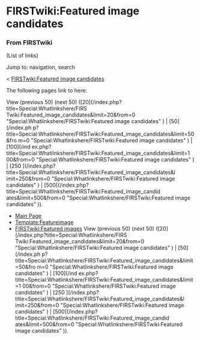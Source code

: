 

# FIRSTwiki:Featured image candidates

### From FIRSTwiki

(List of links)

Jump to: navigation, search

&lt; [FIRSTwiki:Featured image
candidates](/index.php?title=FIRSTwiki:Featured_image_candidates&redirect=no
"FIRSTwiki:Featured image candidates" )  

The following pages link to here:

View (previous 50) (next 50) ([20](/index.php?title=Special:Whatlinkshere/FIRS
Twiki:Featured_image_candidates&limit=20&from=0
"Special:Whatlinkshere/FIRSTwiki:Featured image candidates" ) | [50](/index.ph
p?title=Special:Whatlinkshere/FIRSTwiki:Featured_image_candidates&limit=50&fro
m=0 "Special:Whatlinkshere/FIRSTwiki:Featured image candidates" ) | [100](/ind
ex.php?title=Special:Whatlinkshere/FIRSTwiki:Featured_image_candidates&limit=1
00&from=0 "Special:Whatlinkshere/FIRSTwiki:Featured image candidates" ) | [250
](/index.php?title=Special:Whatlinkshere/FIRSTwiki:Featured_image_candidates&l
imit=250&from=0 "Special:Whatlinkshere/FIRSTwiki:Featured image candidates" )
| [500](/index.php?title=Special:Whatlinkshere/FIRSTwiki:Featured_image_candid
ates&limit=500&from=0 "Special:Whatlinkshere/FIRSTwiki:Featured image
candidates" )).

  * [Main Page](Main_Page "Main Page" )
  * [Template:Featureimage](Template:Featureimage "Template:Featureimage" )
  * [FIRSTwiki:Featured images](FIRSTwiki:Featured_images "FIRSTwiki:Featured images" )
View (previous 50) (next 50) ([20](/index.php?title=Special:Whatlinkshere/FIRS
Twiki:Featured_image_candidates&limit=20&from=0
"Special:Whatlinkshere/FIRSTwiki:Featured image candidates" ) | [50](/index.ph
p?title=Special:Whatlinkshere/FIRSTwiki:Featured_image_candidates&limit=50&fro
m=0 "Special:Whatlinkshere/FIRSTwiki:Featured image candidates" ) | [100](/ind
ex.php?title=Special:Whatlinkshere/FIRSTwiki:Featured_image_candidates&limit=1
00&from=0 "Special:Whatlinkshere/FIRSTwiki:Featured image candidates" ) | [250
](/index.php?title=Special:Whatlinkshere/FIRSTwiki:Featured_image_candidates&l
imit=250&from=0 "Special:Whatlinkshere/FIRSTwiki:Featured image candidates" )
| [500](/index.php?title=Special:Whatlinkshere/FIRSTwiki:Featured_image_candid
ates&limit=500&from=0 "Special:Whatlinkshere/FIRSTwiki:Featured image
candidates" )).

